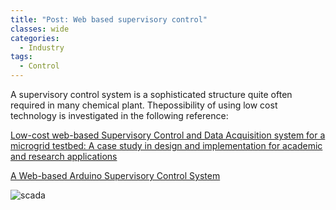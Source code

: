 ```yaml
---
title: "Post: Web based supervisory control"
classes: wide
categories:
  - Industry
tags:
  - Control
---
```



A supervisory control system is a sophisticated structure quite often required in many chemical plant. Thepossibility of using low cost technology is investigated in the following reference:


[Low-cost web-based Supervisory Control and Data Acquisition system for a microgrid testbed: A case study in design and implementation for academic and research applications](http://website60s.com/upload/files/low-cost-web-based-supervisory-control-and-data-acquisition-system-f_2019_he.pdf)

[A Web-based Arduino Supervisory Control System](https://www.researchgate.net/publication/258744202_A_Web-Based_Arduino_Supervisory_Control_System)

![scada](https://mrstrends.files.wordpress.com/2019/12/supervisory-control-and-data-acquisition-system-1.jpg)
